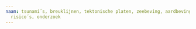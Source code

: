 ```yaml
---
naam: tsunami´s, breuklijnen, tektonische platen, zeebeving, aardbeving,
  risico´s, onderzoek
---
```


